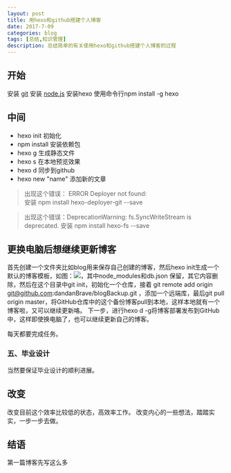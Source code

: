 ```yaml
---
layout: post
title: 用hexo和github搭建个人博客
date: 2017-7-09
categories: blog
tags: [总结,知识管理]
description: 总结简单的有关使用hexo和github搭建个人博客的过程
---
```


## 开始

安装 [git](http://git-scm.com/download/win)
安装 [node.js](https://nodejs.org/en/download/)
安装hexo 使用命令行npm install -g hexo  

## 中间
* hexo init 初始化
* npm install 安装依赖包
* hexo g  生成静态文件
* hexo s 在本地预览效果
* hexo d 同步到github
* hexo new "name" 添加新的文章
 
>出现这个错误： ERROR Deployer not found: <br/>
>安装  npm install hexo-deployer-git --save
 
> 出现这个错误：DeprecationWarning: fs.SyncWriteStream is deprecated.
>安装 npm install hexo-fs --save

## 更换电脑后想继续更新博客
 首先创建一个文件夹比如blog用来保存自己创建的博客，然后hexo init生成一个默认的博客模板，如图：<img src="/img/1.png" />，其中node_modules和db.json 保留，其它内容删除，然后在这个目录中git init，初始化一个仓库，接着  git remote add origin git@github.com:dandanBrave/blogBackup.git ，添加一个远端库，最后git pull origin master，将GitHub仓库中的这个备份博客pull到本地，这样本地就有一个博客啦，又可以继续更新咯。
 下一步，进行hexo d -g将博客部署发布到GitHub中，这样即使换电脑了，也可以继续更新自己的博客。
 
 


每天都要完成任务。


### 五、毕业设计

当然要保证毕业设计的顺利进展。

## 改变

改变目前这个效率比较低的状态，高效率工作。
改变内心的一些想法，踏踏实实，一步一步去做。


## 结语


第一篇博客先写这么多











